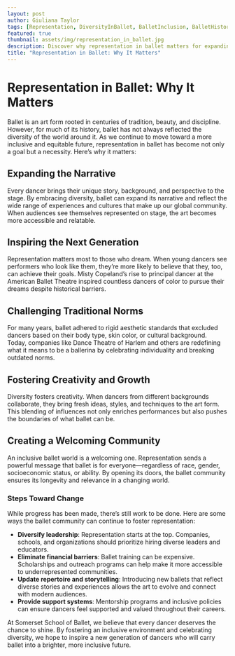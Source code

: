 ```yaml
---
layout: post
author: Giuliana Taylor
tags: [Representation, DiversityInBallet, BalletInclusion, BalletHistory]
featured: true
thumbnail: assets/img/representation_in_ballet.jpg
description: Discover why representation in ballet matters for expanding narratives, inspiring young dancers, fostering creativity, and building a more inclusive community.
title: "Representation in Ballet: Why It Matters"
---
```


# Representation in Ballet: Why It Matters

Ballet is an art form rooted in centuries of tradition, beauty, and discipline. However, for much of its history, ballet has not always reflected the diversity of the world around it. As we continue to move toward a more inclusive and equitable future, representation in ballet has become not only a goal but a necessity. Here’s why it matters:

## **Expanding the Narrative**
Every dancer brings their unique story, background, and perspective to the stage. By embracing diversity, ballet can expand its narrative and reflect the wide range of experiences and cultures that make up our global community. When audiences see themselves represented on stage, the art becomes more accessible and relatable.

## **Inspiring the Next Generation**
Representation matters most to those who dream. When young dancers see performers who look like them, they’re more likely to believe that they, too, can achieve their goals. Misty Copeland’s rise to principal dancer at the American Ballet Theatre inspired countless dancers of color to pursue their dreams despite historical barriers.

## **Challenging Traditional Norms**
For many years, ballet adhered to rigid aesthetic standards that excluded dancers based on their body type, skin color, or cultural background. Today, companies like Dance Theatre of Harlem and others are redefining what it means to be a ballerina by celebrating individuality and breaking outdated norms.

## **Fostering Creativity and Growth**
Diversity fosters creativity. When dancers from different backgrounds collaborate, they bring fresh ideas, styles, and techniques to the art form. This blending of influences not only enriches performances but also pushes the boundaries of what ballet can be.

## **Creating a Welcoming Community**
An inclusive ballet world is a welcoming one. Representation sends a powerful message that ballet is for everyone—regardless of race, gender, socioeconomic status, or ability. By opening its doors, the ballet community ensures its longevity and relevance in a changing world.

### Steps Toward Change
While progress has been made, there’s still work to be done. Here are some ways the ballet community can continue to foster representation:

- **Diversify leadership**: Representation starts at the top. Companies, schools, and organizations should prioritize hiring diverse leaders and educators.
- **Eliminate financial barriers**: Ballet training can be expensive. Scholarships and outreach programs can help make it more accessible to underrepresented communities.
- **Update repertoire and storytelling**: Introducing new ballets that reflect diverse stories and experiences allows the art to evolve and connect with modern audiences.
- **Provide support systems**: Mentorship programs and inclusive policies can ensure dancers feel supported and valued throughout their careers.

At Somerset School of Ballet, we believe that every dancer deserves the chance to shine. By fostering an inclusive environment and celebrating diversity, we hope to inspire a new generation of dancers who will carry ballet into a brighter, more inclusive future.

